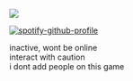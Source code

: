![](https://komarev.com/ghpvc/?username=beaverhollow&label=punks&style=flat-square&color=0B0B0B&base=23264)

[![spotify-github-profile](https://spotify-github-profile.kittinanx.com/api/view?uid=6ee6c3uiykzyf00n8qqgt3t8m&cover_image=true&theme=natemoo-re&show_offline=true&background_color=c3ab9e&interchange=true&bar_color=AAAAAA&bar_color_cover=false)](https://github.com/kittinan/spotify-github-profile)

inactive, wont be online
<br/>
interact with caution
<br/>
i dont add people on this game
